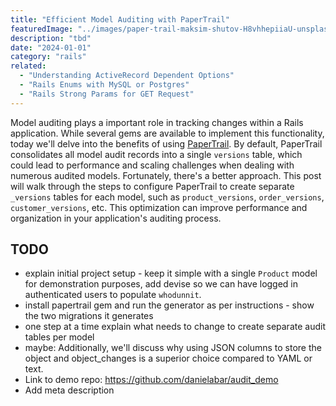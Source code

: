 ```yaml
---
title: "Efficient Model Auditing with PaperTrail"
featuredImage: "../images/paper-trail-maksim-shutov-H8vhhepiiaU-unsplash.jpg"
description: "tbd"
date: "2024-01-01"
category: "rails"
related:
  - "Understanding ActiveRecord Dependent Options"
  - "Rails Enums with MySQL or Postgres"
  - "Rails Strong Params for GET Request"
---
```


Model auditing plays a important role in tracking changes within a Rails application. While several gems are available to implement this functionality, today we'll delve into the benefits of using [PaperTrail](https://github.com/paper-trail-gem/paper_trail). By default, PaperTrail consolidates all model audit records into a single `versions` table, which could lead to performance and scaling challenges when dealing with numerous audited models. Fortunately, there's a better approach. This post will walk through the steps to configure PaperTrail to create separate `_versions` tables for each model, such as `product_versions`, `order_versions`, `customer_versions`, etc. This optimization can improve performance and organization in your application's auditing process.

## TODO
* explain initial project setup - keep it simple with a single `Product` model for demonstration purposes, add devise so we can have logged in authenticated users to populate `whodunnit`.
* install papertrail gem and run the generator as per instructions - show the two migrations it generates
* one step at a time explain what needs to change to create separate audit tables per model
* maybe: Additionally, we'll discuss why using JSON columns to store the object and object_changes is a superior choice compared to YAML or text.
* Link to demo repo: https://github.com/danielabar/audit_demo
* Add meta description
